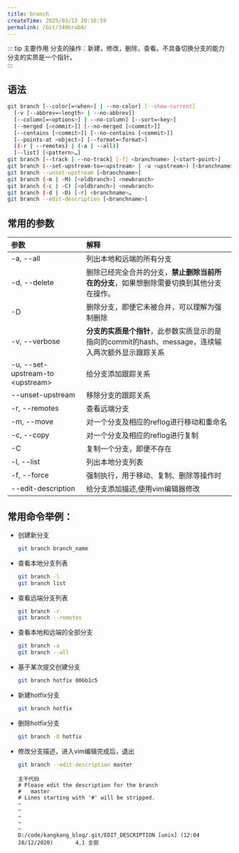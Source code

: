 ```yaml
---
title: branch
createTime: 2025/03/13 20:16:59
permalink: /Git/340brab4/
---
```


::: tip 主要作用
分支的操作：新建，修改，删除，查看。不具备切换分支的能力  
分支的实质是一个指针。  
:::

## 语法

```bash
git branch [--color[=<when>] | --no-color] [--show-current]
  [-v [--abbrev=<length> | --no-abbrev]]
  [--column[=<options>] | --no-column] [--sort=<key>]
  [--merged [<commit>]] [--no-merged [<commit>]]
  [--contains [<commit>]] [--no-contains [<commit>]]
  [--points-at <object>] [--format=<format>]
  [(-r | --remotes) | (-a | --all)]
  [--list] [<pattern>…​]
git branch [--track | --no-track] [-f] <branchname> [<start-point>]
git branch (--set-upstream-to=<upstream> | -u <upstream>) [<branchname>]
git branch --unset-upstream [<branchname>]
git branch (-m | -M) [<oldbranch>] <newbranch>
git branch (-c | -C) [<oldbranch>] <newbranch>
git branch (-d | -D) [-r] <branchname>…​
git branch --edit-description [<branchname>]
```

## 常用的参数

| 参数                                 | 解释                                                           |
|:---------------------------------- |:------------------------------------------------------------ |
| -a, --all                          | 列出本地和远端的所有分支                                                 |
| -d, --delete                       | 删除已经完全合并的分支，**禁止删除当前所在的分支**，如果想删除需要切换到其他分支在操作。               |
| -D                                 | 删除分支，即便它未被合并，可以理解为强制删除                                       |
| -v, --verbose                      | **分支的实质是个指针**，此参数实质显示的是指向的commit的hash、message，连续输入两次额外显示跟踪关系 |
| -u, --set-upstream-to \<upstream\> | 给分支添加跟踪关系                                                    |
| --unset-upstream                   | 移除分支的跟踪关系                                                    |
| -r, --remotes                      | 查看远端分支                                                       |
| -m, --move                         | 对一个分支及相应的reflog进行移动和重命名                                      |
| -c, --copy                         | 对一个分支及相应的reflog进行复制                                          |
| -C                                 | 复制一个分支，即便不存在                                                 |
| -l, --list                         | 列出本地分支列表                                                     |
| -f, --force                        | 强制执行，用于移动、复制、删除等操作时                                          |
| --edit-description                 | 给分支添加描述,使用vim编辑器修改                                           |

## 常用命令举例：

- 创建新分支
  
  ```bash
  git branch branch_name
  ```

- 查看本地分支列表
  
  ```bash
  git branch -l
  git branch list
  ```

- 查看远端分支列表
  
  ```bash
  git branch -r
  git branch --remotes
  ```

- 查看本地和远端的全部分支
  
  ```bash
  git branch -a
  git branch --all
  ```

- 基于某次提交创建分支
  
  ```bash
  git branch hotfix 006b1c5
  ```

- 新建hotfix分支
  
  ```bash
  git branch hotfix
  ```

- 删除hotfix分支
  
  ```bash
  git branch -D hotfix
  ```

- 修改分支描述，进入vim编辑完成后，退出
  
  ```bash
  git branch --edit-description master
  ```
  
  ```vim
  主干代码
  # Please edit the description for the branch
  #   master
  # Lines starting with '#' will be stripped.
  ~
  ~
  ~
  ~
  ~
  D:/code/kangkang_blog/.git/EDIT_DESCRIPTION [unix] (12:04 28/12/2020)       4,1 全部
  ```
